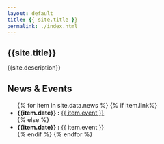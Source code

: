 ```yaml
---
layout: default
title: {{ site.title }}
permalink: ./index.html 
---
```




<div class="hero-banner ">
<div class="hero-overlay">
    <h1 style="    font-size: 1.4em;">{{site.title}}</h1>
    <p>{{site.description}} </p>
</div>
</div>

<section class="news">
    <h2>News & Events</h2>
    <ul>
        {% for item in site.data.news %}
            {% if item.link%}
            <li><strong>{{item.date}} : </strong> <a href="{{item.link}}"> {{ item.event }}</a></li>
            {% else %}
            <li><strong>{{item.date}} : </strong> {{ item.event }}</li>
            {% endif %}
        {% endfor %}
    </ul>
</section>
<!-- {% assign page = "index" %} -->